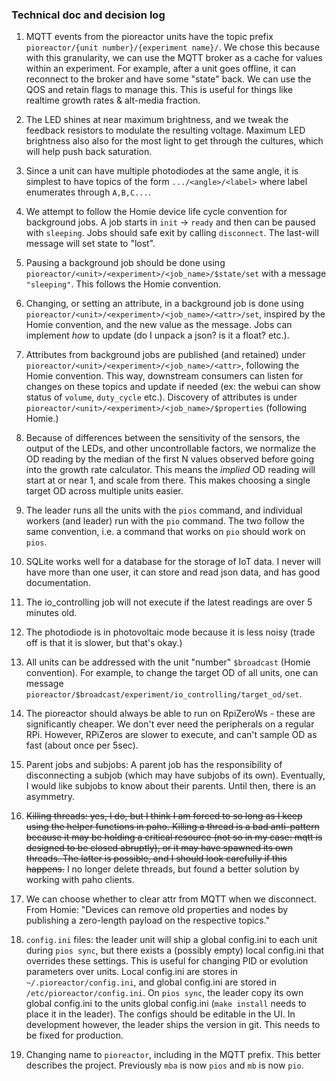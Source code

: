 ### Technical doc and decision log

1. MQTT events from the pioreactor units have the topic prefix `pioreactor/{unit number}/{experiment name}/`. We chose this because with this granularity, we can use the MQTT broker as a cache for values within an experiment. For example, after a unit goes offline, it can reconnect to the broker and have some "state" back. We can use the QOS and retain flags to manage this. This is useful for things like realtime growth rates & alt-media fraction.

2. The LED shines at near maximum brightness, and we tweak the feedback resistors to modulate the resulting voltage. Maximum LED brightness also also for the most light to get through the cultures, which will help push back saturation.

3. Since a unit can have multiple photodiodes at the same angle, it is simplest to have topics of the form `.../<angle>/<label>` where label enumerates through `A,B,C...`.

5. We attempt to follow the Homie device life cycle convention for background jobs. A job starts in `init` -> `ready` and then can be paused with `sleeping`. Jobs should safe exit by calling `disconnect`. The last-will message will set state to "lost".

5. Pausing a background job should be done using `pioreactor/<unit>/<experiment>/<job_name>/$state/set` with a message `"sleeping"`. This follows the Homie convention.

6. Changing, or setting an attribute, in a background job is done using `pioreactor/<unit>/<experiment>/<job_name>/<attr>/set`, inspired by the Homie convention, and the new value as the message. Jobs can implement _how_ to update (do I unpack a json? is it a float? etc.).

7. Attributes from background jobs are published (and retained) under `pioreactor/<unit>/<experiment>/<job_name>/<attr>`, following the Homie convention. This way, downstream consumers can listen for changes on these topics and update if needed (ex: the webui can show status of `volume`, `duty_cycle` etc.). Discovery of attributes is under `pioreactor/<unit>/<experiment>/<job_name>/$properties` (following Homie.)

7. Because of differences between the sensitivity of the sensors, the output of the LEDs, and other uncontrollable factors, we normalize the OD reading by the median of the first N values observed before going into the growth rate calculator. This means the _implied_ OD reading will start at or near 1, and scale from there. This makes choosing a single target OD across multiple units easier.

8. The leader runs all the units with the `pios` command, and individual workers (and leader) run with the `pio` command. The two follow the same convention, i.e. a command that works on `pio` should work on `pios`.

9. SQLite works well for a database for the storage of IoT data. I never will have more than one user, it can store and read json data, and has good documentation.

10. The io_controlling job will not execute if the latest readings are over 5 minutes old.

11. The photodiode is in photovoltaic mode because it is less noisy (trade off is that it is slower, but that's okay.)

12. All units can be addressed with the unit "number" `$broadcast` (Homie convention). For example, to change the target OD of all units, one can message `pioreactor/$broadcast/experiment/io_controlling/target_od/set`.

13. The pioreactor should always be able to run on RpiZeroWs - these are significantly cheaper. We don't ever need the peripherals on a regular RPi. However, RPiZeros are slower to execute, and can't sample OD as fast (about once per 5sec).

14. Parent jobs and subjobs: A parent job has the responsibility of disconnecting a subjob (which may have subjobs of its own). Eventually, I would like subjobs to know about their parents. Until then, there is an asymmetry.

15. <del>Killing threads: yes, I do, but I think I am forced to so long as I keep using the helper functions in paho. Killing a thread is a bad anti-pattern because it may be holding a critical resource (not so in my case: mqtt is designed to be closed abruptly), or it may have spawned its own threads. The latter is possible, and I should look carefully if this happens.</del> I no longer delete threads, but found a better solution by working with paho clients.

16. We can choose whether to clear attr from MQTT when we disconnect. From Homie: "Devices can remove old properties and nodes by publishing a zero-length payload on the respective topics."

17. `config.ini` files: the leader unit will ship a global config.ini to each unit during `pios sync`, but there exists a (possibly empty) local config.ini that overrides these settings. This is useful for changing PID or evolution parameters over units. Local config.ini are stores in `~/.pioreactor/config.ini`, and global config.ini are stored in `/etc/pioreactor/config.ini`. On `pios sync`, the leader copy its own global config.ini to the units global config.ini (`make install` needs to place it in the leader). The configs should be editable in the UI. In development however, the leader ships the version in git. This needs to be fixed for production.

18. Changing name to `pioreactor`, including in the MQTT prefix. This better describes the project. Previously `mba` is now `pios` and `mb` is now `pio`.

